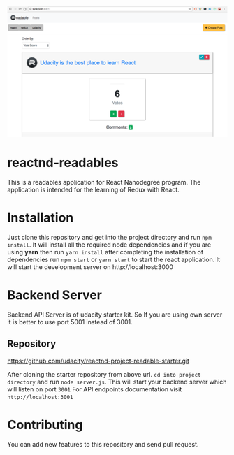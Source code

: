 ![](public/Screenshot.png?raw=true "Readables Main Page")

# reactnd-readables

This is a readables application for React Nanodegree program. The application is intended for the learning of Redux with React.

# Installation

Just clone this repository and get into the project directory and run `npm install`. It will install all the required node dependencies and if you are using **yarn** then run `yarn install` after completing the installation of dependencies run `npm start` or `yarn start` to start the react application. It will start the development server on http://localhost:3000

# Backend Server

Backend API Server is of udacity starter kit. So If you are using own server it is better to use port 5001 instead of 3001.
## Repository

https://github.com/udacity/reactnd-project-readable-starter.git

After cloning the starter repository from above url.
`cd into project directory` and run `node server.js`.
This will start your backend server which will listen on port `3001`
For API endpoints documentation visit `http://localhost:3001`


# Contributing

You can add new features to this repository and send pull request.
